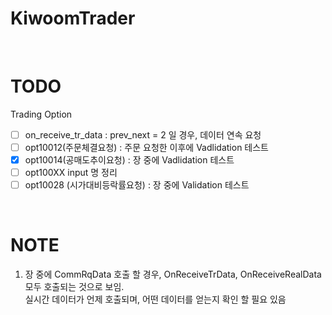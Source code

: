 # KiwoomTrader

<br>

# TODO 

Trading Option

- [ ] on_receive_tr_data : prev_next = 2 일 경우, 데이터 연속 요청
- [ ] opt10012(주문체결요청) : 주문 요청한 이후에 Vadlidation 테스트
- [x] opt10014(공매도추이요청) : 장 중에 Vadlidation 테스트
- [ ] opt100XX input 명 정리
- [ ] opt10028 (시가대비등락률요청) : 장 중에 Validation 테스트

<br>

# NOTE

1. 장 중에 CommRqData 호출 할 경우, OnReceiveTrData, OnReceiveRealData 모두 호출되는 것으로 보임.  
실시간 데이터가 언제 호출되며, 어떤 데이터를 얻는지 확인 할 필요 있음

